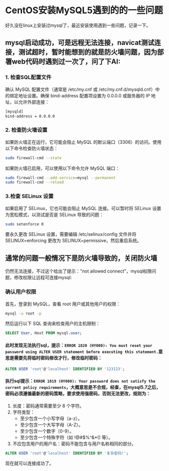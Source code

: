 # CentOS安装MySQL5遇到的的一些问题
好久没在linux上安装过mysql了，最近安装使用遇到一些问题，记录一下。

##  mysql启动成功，可是远程无法连接，navicat测试连接，测试超时，暂时能想到的就是防火墙问题，因为部署web代码时遇到过一次了，问了下AI:
### 1. 检查SQL配置文件
确认 MySQL 配置文件（通常是 /etc/my.cnf 或 /etc/my.cnf.d/mysqld.cnf）中的绑定地址设置。确保 bind-address 配置项设置为 0.0.0.0 或服务器的 IP 地址，以允许外部连接：
```sh
[mysqld]
bind-address = 0.0.0.0
```

### 2. 检查防火墙设置
如果防火墙正在运行，它可能会阻止 MySQL 的默认端口（3306）的访问。使用以下命令检查防火墙状态：
```sh
sudo firewall-cmd --state
```
如果防火墙已启用，可以使用以下命令允许 MySQL 端口：
```sh
sudo firewall-cmd --add-service=mysql --permanent
sudo firewall-cmd --reload
```
### 3.检查 SELinux 设置
如果启用了 SELinux，它也可能会阻止 MySQL 连接。可以暂时将 SELinux 设置为宽松模式，以测试是否是 SELinux 导致的问题：
```sh
sudo setenforce 0
```
要永久更改 SELinux 设置，需要编辑 /etc/selinux/config 文件并将 SELINUX=enforcing 更改为 SELINUX=permissive，然后重启系统。

## 通常的问题一般情况下是防火墙导致的，关闭防火墙
仍然无法连接，不过这个给出了提示："not allowed connect"，mysql权限问题，修改权限让远程可连接mysql:
### 确认用户权限
首先，登录到 MySQL，查看 root 用户或其他用户的权限：
```sh
mysql -u root -p
```
然后运行以下 SQL 查询来检查用户的主机限制：
```sql
SELECT User, Host FROM mysql.user;
```
#### 此时发现无法执行sql，提示：`ERROR 1820 (HY000): You must reset your password using ALTER USER statement before executing this statement.`意思是需要先将临时密码修改才行，修改临时密码：<br>

```sql
ALTER USER 'root'@'localhost' IDENTIFIED BY '123123';
```
#### 执行sql提示：`ERROR 1819 (HY000): Your password does not satisfy the current policy requirements`，大概意思是不合规，经查，在mysql5.7之后，密码必须遵循最新的密码策略，要求使用强密码，否则无法更改，规则为：
1. 长度：密码通常需要至少 8 个字符。
2. 字符类型：
    - 至少包含一个小写字母（a-z）。
    - 至少包含一个大写字母（A-Z）。
    - 至少包含一个数字（0-9）。
    - 至少包含一个特殊字符（如 !@#$%^&*() 等）。
3. 不应包含用户的用户名：密码不能包含与用户名称相同的部分。

```sql
ALTER USER 'root'@'localhost' IDENTIFIED BY '复杂密码!';
```
现在就可以连接成功了。